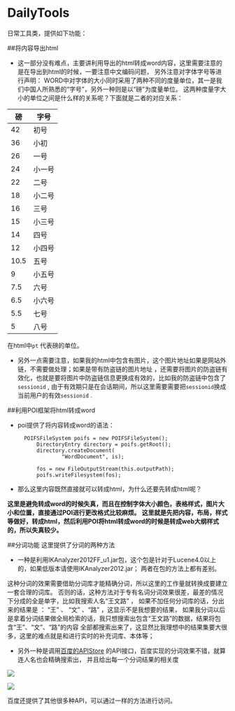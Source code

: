 # DailyTools
日常工具类，提供如下功能：

##将内容导出html

 - 这一部分没有难点，主要讲利用导出的html转成word内容，这里需要注意的是在导出到html的时候，一要注意中文编码问题，
另外注意对字体字号等进行声明：
WORD中对字体的大小同时采用了两种不同的度量单位，其一是我们中国人所熟悉的“字号”，另外一种则是以“磅”为度量单位。
这两种度量字大小的单位之间是什么样的关系呢？下面就是二者的对应关系： 
<table><thead><tr>
<th>磅</th> <th>字号</th> <tr></thead>
<tbody>
<tr><td>42</td> <td>初号</td> </tr>
<tr><td>36</td> <td>小初 </td> </tr>
<tr><td>26</td> <td>一号 </td> </tr>
<tr><td>24</td> <td>小一号 </td> </tr>
<tr><td>22</td> <td>二号 </td> </tr>
<tr><td>18</td> <td>小二号 </td> </tr>
<tr><td>16</td> <td>三号 </td> </tr>
<tr><td>15</td> <td>小三号 </td> </tr>
<tr><td>14</td> <td>四号 </td> </tr>
<tr><td>12</td> <td>小四号 </td> </tr>
<tr><td>10.5</td> <td>五号 </td> </tr>
<tr><td>9</td> <td>小五号 </td> </tr>
<tr><td>7.5</td> <td>六号 </td> </tr>
<tr><td>6.5</td> <td>小六号 </td> </tr>
<tr><td>5.5</td> <td>七号 </td> </tr>
<tr><td>5</td> <td>八号 </td> </tr>
</tbody></table>

在html中`pt` 代表磅的单位。

- 另外一点需要注意，如果我的html中包含有图片，这个图片地址如果是网站外链，不需要做处理；如果是带有防盗链的图片地址
，还需要将图片的防盗链有效化，也就是要将图片中防盗链信息更换成有效的，比如我的防盗链中包含了`sessionid`  , 
由于有效期只是在会话期间，所以这里需要需要把`sessionid`换成当前用户的有效`sessionid` .

##利用POI框架将html转成word

- poi提供了将内容转成word的语法：

        POIFSFileSystem poifs = new POIFSFileSystem();
			DirectoryEntry directory = poifs.getRoot();
			directory.createDocument(
					"WordDocument", is);

			fos = new FileOutputStream(this.outputPath);
			poifs.writeFilesystem(fos);
			
 
- 那么这里内容既然直接就可以转成html，为什么还要先转成html呢？

**这里是避免转成word的时候失真，而且在控制字体大小颜色，表格样式，图片大小和位置，直接通过POI进行更改格式比较麻烦。**
**这里就是先把内容，布局，样式等做好，转成html，然后利用POI将html转成word的时候是转成web大纲样式的，所以失真较少。**
 
##分词功能
这里提供了分词的两种方法

 - 一种是利用IKAnalyzer2012FF_u1.jar包，这个包是针对于Lucene4.0以上的，如果低版本请使用IKAnalyzer2012.jar；
 两者在包的方法上都有差别。
 
 这种分词的效果需要借助分词库才能精确分词，所以这里的工作量就转换成要建立一套合理的词库。
 否则的话，这种方法对于专有名词分词效果很差，最差的情况下分成的全是单字，比如我搜索人名“王文路” ， 
 如果不加任何分词库的话，分出来的结果是 ： “王” 、 “文” 、“路” ，这显示不是我想要的结果，
 如果我分词以后是拿着分词结果做全局检索的话，我只想搜索出包含“王文路”的数据，结果将包含“王”、“文”、“路”的内容
 全部都搜索出来了，这显然比我理想中的结果集要大很多，这里的难点就是和进行实时的补充词库、本体等；
 
 - 另外一种是调用[百度的APIStore](http://apistore.baidu.com/) 的API接口，百度实现的分词效果不错，就算连人名也会精确搜索出，
 并且给出每一个分词结果的相关度
 
 ![](http://i3.tietuku.com/35a4bad53683c0efs.png)
 
  ![](http://i3.tietuku.com/b0e2c20276bbc267s.png)
  
  百度还提供了其他很多种API，可以通过一样的方法进行访问。
